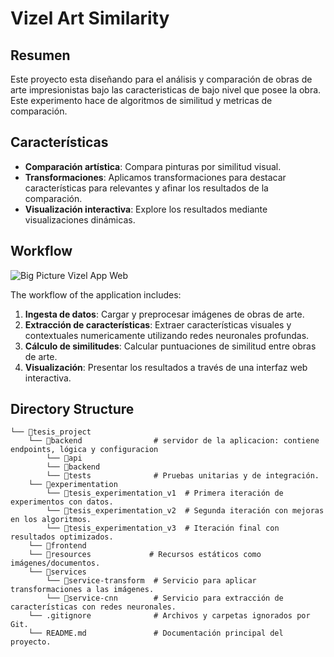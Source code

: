 # Vizel Art Similarity

## Resumen
Este proyecto esta diseñando para el análisis y comparación de obras de arte impresionistas bajo las caracteristicas de bajo nivel que posee la obra. Este experimento hace de algoritmos de similitud y metricas de comparación.

## Características
- **Comparación artística**: Compara pinturas por similitud visual.
- **Transformaciones**: Aplicamos transformaciones para destacar características para relevantes y afinar los resultados de la comparación.
- **Visualización interactiva**: Explore los resultados mediante visualizaciones dinámicas.

## Workflow
![Big Picture Vizel App Web](./resources/bigpicture_v2.png)

The workflow of the application includes:
1. **Ingesta de datos**: Cargar y preprocesar imágenes de obras de arte.
2.  **Extracción de características**: Extraer características visuales y contextuales numericamente utilizando redes neuronales profundas.
3. **Cálculo de similitudes**: Calcular puntuaciones de similitud entre obras de arte.
4. **Visualización**: Presentar los resultados a través de una interfaz web interactiva.

## Directory Structure
```
└── 📁tesis_project
    └── 📁backend                # servidor de la aplicacion: contiene endpoints, lógica y configuracion
        └── 📁api
        └── 📁backend
        └── 📁tests              # Pruebas unitarias y de integración.
    └── 📁experimentation
        └── 📁tesis_experimentation_v1  # Primera iteración de experimentos con datos.
        └── 📁tesis_experimentation_v2  # Segunda iteración con mejoras en los algoritmos.
        └── 📁tesis_experimentation_v3  # Iteración final con resultados optimizados.
    └── 📁frontend
    └── 📁resources             # Recursos estáticos como imágenes/documentos.
    └── 📁services
        └── 📁service-transform  # Servicio para aplicar transformaciones a las imágenes.
        └── 📁service-cnn        # Servicio para extracción de características con redes neuronales.
    └── .gitignore              # Archivos y carpetas ignorados por Git.
    └── README.md               # Documentación principal del proyecto.
```
